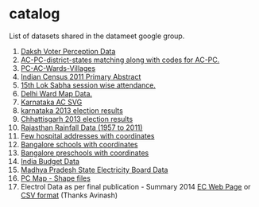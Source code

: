 catalog
=======

List of datasets shared in the datameet google group.

1. [Daksh Voter Perception Data](https://github.com/datameet/daksh)
2. [AC-PC-district-states matching along with codes for AC-PC.](https://docs.google.com/viewer?a=v&pid=forums&srcid=MDY4OTUyMDczNjMzOTQ1OTg0MjYBMDY3NDcwMzk5Mjg3OTEzMDcyNjkBN3lkR0JYVlp1TzhKATQBAXYy&authuser=0)
3. [PC-AC-Wards-Villages](https://groups.google.com/group/datameet/attach/e4227b439fb612/PC-AC-wards-villages.zip?part=4&authuser=0)
4. [Indian Census 2011 Primary Abstract](http://journeyman-data.com/census2011/)
5. [15th Lok Sabha session wise attendance.](https://groups.google.com/group/datameet/attach/44d63728ad65809e/15th%20LS%20Session%20wise%20attendance.csv?part=4&authuser=0)
6. [Delhi Ward Map Data.](https://groups.google.com/group/datameet/attach/4e31ba05492f49e1/Delhiwardsdelimited.zip?part=4&authuser=0)
7. [Karnataka AC SVG](https://groups.google.com/forum/#!searchin/datameet/has$3Aattachment/datameet/DoBu3LsO5ac/YjXgWaRKlFgJ)
8. [karnataka 2013 election results](https://groups.google.com/group/datameet/attach/e2bf1ddabd5dfacf/karnataka-2013-consolidated.xlsx?part=4&authuser=0)
9. [Chhattisgarh 2013 election results](https://www.dropbox.com/s/vude8hbtupp8tda/2013-Chg-Delhi-MP-Raj-Assembly-Result.csv)
10. [Rajasthan Rainfall Data (1957 to 2011)](http://www.google.com/url?q=http%3A%2F%2Fbit.ly%2FMnjtme&sa=D&sntz=1&usg=AFQjCNHtx0E_1gd8psb-XZagBV1u5a9xxg)
11. [Few hospital addresses with coordinates](https://www.google.com/fusiontables/DataSource?snapid=S443177mn68)
12. [Bangalore schools with coordinates](http://klp.org.in/rawdata/Bangalore_schools.csv)
13. [Bangalore preschools with coordinates](http://klp.org.in/rawdata/Bangalore_preschools.csv)
14. [India Budget Data](https://docs.google.com/spreadsheet/ccc?key=0Av599tR_jVYgdGZndXkyZ1BWRWtweE5YT1owOWJKOUE&hl=en_GB#gid=0)
15. [Madhya Pradesh State Electricity Board Data](https://classic.scraperwiki.com/scrapers/madhya_pradesh_state_electricity_board/)
16. [PC Map - Shape files](https://github.com/datameet/maps)
17. Electrol Data as per final publication - Summary 2014 [EC Web Page](http://www.eci-polldaymonitoring.nic.in/erollpublic/) or  [CSV format](https://github.com/datameet/india-election-data/blob/master/constituencies/2014-electoral-rolls.csv) (Thanks Avinash)
